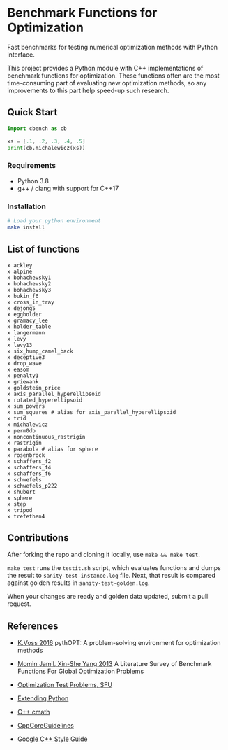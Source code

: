 # Benchmark Functions for Optimization

Fast benchmarks for testing numerical optimization methods with Python interface.

This project provides a Python module with C++ implementations of benchmark functions for optimization.
These functions often are the most time-consuming part of evaluating new
optimization methods, so any improvements to this part help speed-up such
research.


## Quick Start

```python
import cbench as cb

xs = [.1, .2, .3, .4, .5]
print(cb.michalewicz(xs))
```

### Requirements

- Python 3.8
- g++ / clang with support for C++17


### Installation

```sh
# Load your python environment
make install
```


## List of functions

```
x ackley
x alpine
x bohachevsky1
x bohachevsky2
x bohachevsky3
x bukin_f6
x cross_in_tray
x dejong5
x eggholder
x gramacy_lee
x holder_table
x langermann
x levy
x levy13
x six_hump_camel_back
x deceptive3
x drop_wave
x easom
x penalty1
x griewank
x goldstein_price
x axis_parallel_hyperellipsoid
x rotated_hyperellipsoid
x sum_powers
x sum_squares # alias for axis_parallel_hyperellipsoid
x trid
x michalewicz
x perm0db
x noncontinuous_rastrigin
x rastrigin
x parabola # alias for sphere
x rosenbrock
x schaffers_f2
x schaffers_f4
x schaffers_f6
x schwefels
x schwefels_p222
x shubert
x sphere
x step
x tripod
x trefethen4
```

## Contributions

After forking the repo and cloning it locally, use `make && make test`.

`make test` runs the `testit.sh` script, which evaluates functions and dumps the result to `sanity-test-instance.log` file.
Next, that result is compared against golden results in `sanity-test-golden.log`.

When your changes are ready and golden data updated, submit a pull request.


## References

- [K.Voss 2016](https://harvest.usask.ca/handle/10388/7746)
    pythOPT: A problem-solving environment for optimization methods

- [Momin Jamil, Xin-She Yang 2013](https://arxiv.org/abs/1308.4008)
    A Literature Survey of Benchmark Functions For Global Optimization Problems

- [Optimization Test Problems, SFU](https://www.sfu.ca/~ssurjano/optimization.html)

- [Extending Python](https://docs.python.org/3/extending/extending.html)

- [C++ cmath](https://www.cplusplus.com/reference/cmath/)

- [CppCoreGuidelines](https://github.com/isocpp/CppCoreGuidelines/blob/master/CppCoreGuidelines.md)

- [Google C++ Style Guide](https://google.github.io/styleguide/cppguide.html)
